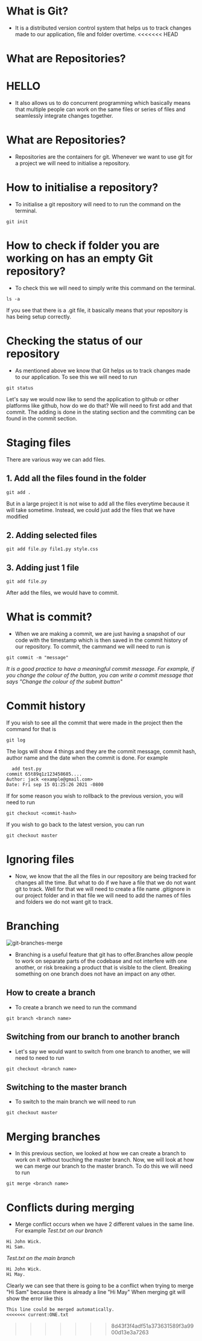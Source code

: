 # What is Git?
- It is a distributed version control system that helps us to track changes made to our application, file and folder overtime.
<<<<<<< HEAD

# What are Repositories?
HELLO
=======
- It also allows us to do concurrent programming which basically means that multiple people can work on the same files or series of files and seamlessly integrate changes together.

# What are Repositories?
- Repositories are the containers for git. Whenever we want to use git for a project we will need to initialise a repository.

# How to initialise a repository?
- To initialise a git repository will need to to run the command on the terminal.
```
git init
```
# How to check if folder you are working on has an empty Git repository?
- To check this we will need to simply write this command on the terminal.
```
ls -a
```
If you see that there is a .git file, it basically means that your repository is has being setup correctly.

# Checking the status of our repository
- As mentioned above we know that Git helps us to track changes made to our application. To see this we will need to run
```
git status
```
Let's say we would now like to send the application to github or other platforms like github, how do we do that? 
We will need to first add and that commit. The adding is done in the stating section and the commiting can be found in the commit section.

# Staging files
There are various way we can add files. 
## 1. Add all the files found in the folder
```
git add .
```
But in a large project it is not wise to add all the files everytime because it will take sometime. Instead, we could just add the files that we have modified
## 2. Adding selected files
```
git add file.py file1.py style.css
```
## 3. Adding just 1 file
```
git add file.py
```
After add the files, we would have to commit.
# What is commit?
- When we are making a commit, we are just having a snapshot of our code with the timestamp which is then saved in the commit history of our repository.
To commit, the cammand we will need to run is
```
git commit -m "message"
```
*It is a good practice to have a meaningful commit message. For example, if you change the colour of the button, you can write a commit message
that says "Change the colour of the submit button"*

# Commit history

If you wish to see all the commit that were made in the project then the command for that is 
```
git log
```
The logs will show 4 things and they are the commit message, commit hash, author name and the date when the commit is done. For example
```
  add test.py
commit 65t89q1z123458685....
Author: jack <example@gmail.com>
Date: Fri sep 15 01:25:26 2021 -0800
```
If for some reason you wish to rollback to the previous version, you will need to run
```
git checkout <commit-hash>
```
If you wish to go back to the latest version, you can run
```
git checkout master
```
# Ignoring files
- Now, we know that the all the files in our repository are being tracked for changes all the time. But what to do if we have a file that we do not want 
git to track. Well for that we will need to create a file name .gitignore in our project folder and in that file we will need to add the names of files and folders we 
do not want git to track.

# Branching

![git-branches-merge](https://user-images.githubusercontent.com/90772840/133884854-aa7b1031-1aba-4187-b0c5-c5563eb82527.png)
- Branching is a useful feature that git has to offer.Branches allow people to work on separate parts of the codebase and not interfere with one another, or risk breaking a product that is visible to the client. Breaking something on one branch does not have an impact on any other.

## How to create a branch
- To create a branch we need to run the command
```
git branch <branch name>
```
## Switching from our branch to another branch
- Let's say we would want to switch from one branch to another, we will need to need to run
```
git checkout <branch name>
```
## Switching to the master branch
- To switch to the main branch we will need to run
```
git checkout master
```
# Merging branches
- In this previous section, we looked at how we can create a branch to work on it without touching the master branch. Now, we will look at how we can merge our branch to the master branch. To do this we will need to run 
```
git merge <branch name>
```
# Conflicts during merging
- Merge conflict occurs when we have 2 different values in the same line. For example
*Test.txt on our branch*
```
Hi John Wick.
Hi Sam.
```
*Test.txt on the main branch*
```
Hi John Wick.
Hi May.
```
Clearly we can see that there is going to be a conflict when trying to merge "Hi Sam" because there is already a line "Hi May"
When merging git will show the error like this 
```
This line could be merged automatically.
<<<<<<< current:ONE.txt

```
>>>>>>> 8d43f3f4adf51a373631589f3a9900d13e3a7263
